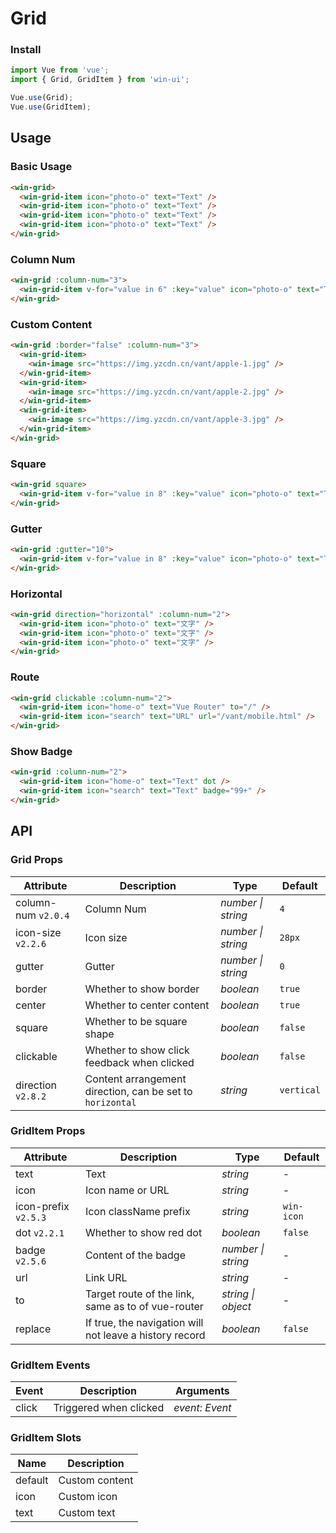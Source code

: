 # Grid

### Install

```js
import Vue from 'vue';
import { Grid, GridItem } from 'win-ui';

Vue.use(Grid);
Vue.use(GridItem);
```

## Usage

### Basic Usage

```html
<win-grid>
  <win-grid-item icon="photo-o" text="Text" />
  <win-grid-item icon="photo-o" text="Text" />
  <win-grid-item icon="photo-o" text="Text" />
  <win-grid-item icon="photo-o" text="Text" />
</win-grid>
```

### Column Num

```html
<win-grid :column-num="3">
  <win-grid-item v-for="value in 6" :key="value" icon="photo-o" text="Text" />
</win-grid>
```

### Custom Content

```html
<win-grid :border="false" :column-num="3">
  <win-grid-item>
    <win-image src="https://img.yzcdn.cn/vant/apple-1.jpg" />
  </win-grid-item>
  <win-grid-item>
    <win-image src="https://img.yzcdn.cn/vant/apple-2.jpg" />
  </win-grid-item>
  <win-grid-item>
    <win-image src="https://img.yzcdn.cn/vant/apple-3.jpg" />
  </win-grid-item>
</win-grid>
```

### Square

```html
<win-grid square>
  <win-grid-item v-for="value in 8" :key="value" icon="photo-o" text="Text" />
</win-grid>
```

### Gutter

```html
<win-grid :gutter="10">
  <win-grid-item v-for="value in 8" :key="value" icon="photo-o" text="Text" />
</win-grid>
```

### Horizontal

```html
<win-grid direction="horizontal" :column-num="2">
  <win-grid-item icon="photo-o" text="文字" />
  <win-grid-item icon="photo-o" text="文字" />
  <win-grid-item icon="photo-o" text="文字" />
</win-grid>
```

### Route

```html
<win-grid clickable :column-num="2">
  <win-grid-item icon="home-o" text="Vue Router" to="/" />
  <win-grid-item icon="search" text="URL" url="/vant/mobile.html" />
</win-grid>
```

### Show Badge

```html
<win-grid :column-num="2">
  <win-grid-item icon="home-o" text="Text" dot />
  <win-grid-item icon="search" text="Text" badge="99+" />
</win-grid>
```

## API

### Grid Props

| Attribute | Description | Type | Default |
| --- | --- | --- | --- |
| column-num `v2.0.4` | Column Num | _number \| string_ | `4` |
| icon-size `v2.2.6` | Icon size | _number \| string_ | `28px` |
| gutter | Gutter | _number \| string_ | `0` |
| border | Whether to show border | _boolean_ | `true` |
| center | Whether to center content | _boolean_ | `true` |
| square | Whether to be square shape | _boolean_ | `false` |
| clickable | Whether to show click feedback when clicked | _boolean_ | `false` |
| direction `v2.8.2` | Content arrangement direction, can be set to `horizontal` | _string_ | `vertical` |

### GridItem Props

| Attribute | Description | Type | Default |
| --- | --- | --- | --- |
| text | Text | _string_ | - |
| icon | Icon name or URL | _string_ | - |
| icon-prefix `v2.5.3` | Icon className prefix | _string_ | `win-icon` |
| dot `v2.2.1` | Whether to show red dot | _boolean_ | `false` |
| badge `v2.5.6` | Content of the badge | _number \| string_ | - |
| url | Link URL | _string_ | - |
| to | Target route of the link, same as to of vue-router | _string \| object_ | - |
| replace | If true, the navigation will not leave a history record | _boolean_ | `false` |

### GridItem Events

| Event | Description            | Arguments      |
| ----- | ---------------------- | -------------- |
| click | Triggered when clicked | _event: Event_ |

### GridItem Slots

| Name    | Description    |
| ------- | -------------- |
| default | Custom content |
| icon    | Custom icon    |
| text    | Custom text    |
